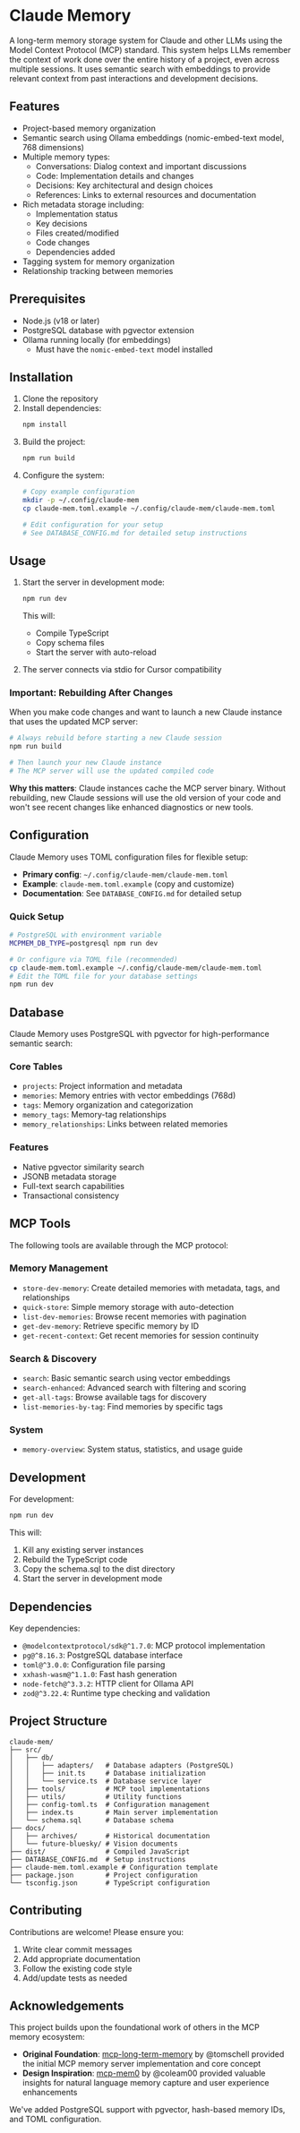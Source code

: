 # Claude Memory

A long-term memory storage system for Claude and other LLMs using the Model Context Protocol (MCP) standard. This system helps LLMs remember the context of work done over the entire history of a project, even across multiple sessions. It uses semantic search with embeddings to provide relevant context from past interactions and development decisions.

## Features

- Project-based memory organization
- Semantic search using Ollama embeddings (nomic-embed-text model, 768 dimensions)
- Multiple memory types:
  - Conversations: Dialog context and important discussions
  - Code: Implementation details and changes
  - Decisions: Key architectural and design choices
  - References: Links to external resources and documentation
- Rich metadata storage including:
  - Implementation status
  - Key decisions
  - Files created/modified
  - Code changes
  - Dependencies added
- Tagging system for memory organization
- Relationship tracking between memories

## Prerequisites

- Node.js (v18 or later)
- PostgreSQL database with pgvector extension
- Ollama running locally (for embeddings)
  - Must have the `nomic-embed-text` model installed

## Installation

1. Clone the repository
2. Install dependencies:
   ```bash
   npm install
   ```
3. Build the project:
   ```bash
   npm run build
   ```
4. Configure the system:
   ```bash
   # Copy example configuration
   mkdir -p ~/.config/claude-mem
   cp claude-mem.toml.example ~/.config/claude-mem/claude-mem.toml
   
   # Edit configuration for your setup
   # See DATABASE_CONFIG.md for detailed setup instructions
   ```

## Usage

1. Start the server in development mode:
   ```bash
   npm run dev
   ```
   This will:
   - Compile TypeScript
   - Copy schema files
   - Start the server with auto-reload

2. The server connects via stdio for Cursor compatibility

### Important: Rebuilding After Changes

When you make code changes and want to launch a new Claude instance that uses the updated MCP server:

```bash
# Always rebuild before starting a new Claude session
npm run build

# Then launch your new Claude instance
# The MCP server will use the updated compiled code
```

**Why this matters**: Claude instances cache the MCP server binary. Without rebuilding, new Claude sessions will use the old version of your code and won't see recent changes like enhanced diagnostics or new tools.

## Configuration

Claude Memory uses TOML configuration files for flexible setup:

- **Primary config**: `~/.config/claude-mem/claude-mem.toml`
- **Example**: `claude-mem.toml.example` (copy and customize)
- **Documentation**: See `DATABASE_CONFIG.md` for detailed setup

### Quick Setup
```bash
# PostgreSQL with environment variable
MCPMEM_DB_TYPE=postgresql npm run dev

# Or configure via TOML file (recommended)
cp claude-mem.toml.example ~/.config/claude-mem/claude-mem.toml
# Edit the TOML file for your database settings
npm run dev
```

## Database

Claude Memory uses PostgreSQL with pgvector for high-performance semantic search:

### Core Tables
- `projects`: Project information and metadata
- `memories`: Memory entries with vector embeddings (768d)
- `tags`: Memory organization and categorization
- `memory_tags`: Memory-tag relationships
- `memory_relationships`: Links between related memories

### Features
- Native pgvector similarity search
- JSONB metadata storage
- Full-text search capabilities
- Transactional consistency

## MCP Tools

The following tools are available through the MCP protocol:

### Memory Management
- `store-dev-memory`: Create detailed memories with metadata, tags, and relationships
- `quick-store`: Simple memory storage with auto-detection
- `list-dev-memories`: Browse recent memories with pagination
- `get-dev-memory`: Retrieve specific memory by ID
- `get-recent-context`: Get recent memories for session continuity

### Search & Discovery
- `search`: Basic semantic search using vector embeddings
- `search-enhanced`: Advanced search with filtering and scoring
- `get-all-tags`: Browse available tags for discovery
- `list-memories-by-tag`: Find memories by specific tags

### System
- `memory-overview`: System status, statistics, and usage guide

## Development

For development:
```bash
npm run dev
```

This will:
1. Kill any existing server instances
2. Rebuild the TypeScript code
3. Copy the schema.sql to the dist directory
4. Start the server in development mode

## Dependencies

Key dependencies:
- `@modelcontextprotocol/sdk@^1.7.0`: MCP protocol implementation
- `pg@^8.16.3`: PostgreSQL database interface
- `toml@^3.0.0`: Configuration file parsing
- `xxhash-wasm@^1.1.0`: Fast hash generation
- `node-fetch@^3.3.2`: HTTP client for Ollama API
- `zod@^3.22.4`: Runtime type checking and validation

## Project Structure

```
claude-mem/
├── src/
│   ├── db/
│   │   ├── adapters/   # Database adapters (PostgreSQL)
│   │   ├── init.ts     # Database initialization
│   │   └── service.ts  # Database service layer
│   ├── tools/          # MCP tool implementations
│   ├── utils/          # Utility functions
│   ├── config-toml.ts  # Configuration management
│   ├── index.ts        # Main server implementation
│   └── schema.sql      # Database schema
├── docs/
│   ├── archives/       # Historical documentation
│   └── future-bluesky/ # Vision documents
├── dist/               # Compiled JavaScript
├── DATABASE_CONFIG.md  # Setup instructions
├── claude-mem.toml.example # Configuration template
├── package.json        # Project configuration
└── tsconfig.json       # TypeScript configuration
```

## Contributing

Contributions are welcome! Please ensure you:
1. Write clear commit messages
2. Add appropriate documentation
3. Follow the existing code style
4. Add/update tests as needed

## Acknowledgements

This project builds upon the foundational work of others in the MCP memory ecosystem:

- **Original Foundation**: [mcp-long-term-memory](https://github.com/tomschell/mcp-long-term-memory) by @tomschell provided the initial MCP memory server implementation and core concept
- **Design Inspiration**: [mcp-mem0](https://github.com/coleam00/mcp-mem0) by @coleam00 provided valuable insights for natural language memory capture and user experience enhancements

We've added PostgreSQL support with pgvector, hash-based memory IDs, and TOML configuration.
